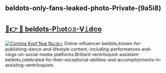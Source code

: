## beldots-only-fans​-leaked-photo​-Private-(9a5i8)


# <h2><a href="https://mediaupload.pro?title=beldots&ref=git">🔗👉 🔴 beldots-P𝚑ot𝚘𝚜-V𝚒d𝚎o</a></h2>

[![Corinna Kopf Nue Nu𝚍e𝚜](https://i.imgur.com/0qMVB7G.gif)](https://mediaupload.pro?title=beldots&ref=git)
Online-influencer-beldots,known-for-publishing-dance-and-lifestyle-content,-including-performances-and-vlogs-on-social-media-platforms.Brilliant-ventriloquist-assistant-beldots,celebrated-for-their-exceptional-abilities-and-accomplishments-in-assisting-ventriloquists.  